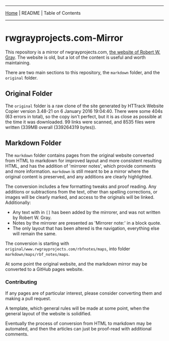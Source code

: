 <!-- Date: 6 January 2016 16:17:04 -->

<hr>

[Home](./markdown/index.md "Home") | README | Table of Contents

<hr>

# rwgrayprojects.com-Mirror

This repository is a mirror of rwgrayprojects.com, [the website of Robert W. Gray](http://www.rwgrayprojects.com/ "rwgrayprojects.com"). The website is old, but a lot of the content is useful and worth maintaining.

There are two main sections to this repository, the `markdown` folder, and the `original` folder.  

## Original Folder

The `original` folder is a raw clone of the site generated by HTTrack Website Copier version 3.48-21 on 6 January 2016 19:04:40. There were some 404s (63 errors in total), so the copy isn't perfect, but it is as close as possible at the time it was downloaded. 99 links were scanned, and 8535 files were written (339MB overall (339264319 bytes)).

## Markdown Folder

The `markdown` folder contains pages from the original website converted from HTML to markdown for improved layout and more consistent resulting HTML, and has the addition of 'mirrorer notes', which provide comments and more information. `markdown` is still meant to be a mirror where the original content is preserved, and any additions are clearly highlighted.  

The conversion includes a few formatting tweaks and proof reading. Any additions or subtractions from the text, other than spelling corrections, or images will be clearly marked, and access to the originals will be linked. Additionally:

- Any text with in `[]` has been added by the mirrorer, and was not written by Robert W. Gray.  
- Notes by the mirrorer are presented as 'Mirrorer note:' in a block quote.
- The only layout that has been altered is the navigation, everything else will remain the same.

The conversion is starting with `original/www.rwgrayprojects.com/rbfnotes/maps`, into folder `markdown/maps/rbf_notes/maps`.

At some point the original website, and the markdown mirror may be converted to a GitHub pages website.

### Contributing

If any pages are of particular interest, please consider converting them and making a pull request.

A template, which general rules will be made at some point, when the general layout of the website is solidified.

Eventually the process of conversion from HTML to markdown may be automated, and then the articles can just be proof-read with additional comments.
